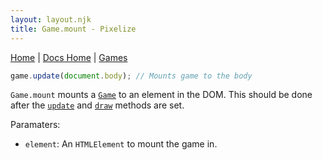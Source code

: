 ```yaml
---
layout: layout.njk
title: Game.mount - Pixelize
---
```


[Home](/) | [Docs Home](/docs) | [Games](/docs/game)

```js
game.update(document.body); // Mounts game to the body
```

`Game.mount` mounts a [`Game`](/docs/game) to an element in the DOM. This should be done after the [`update`](/docs/game/update) and [`draw`](/docs/game/draw) methods are set.

Paramaters:

- `element`: An `HTMLElement` to mount the game in.
